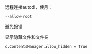 远程连接autodl，使用：

```
--allow-root
```

避免报错


显示隐藏文件和文件夹

```
c.ContentsManager.allow_hidden = True
```
